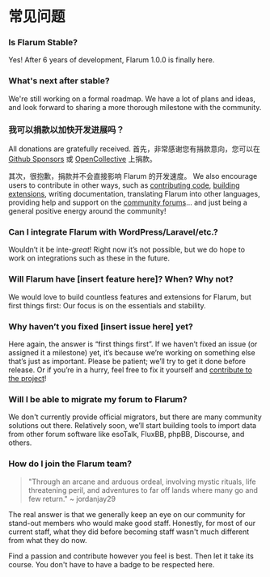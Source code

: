 # 常见问题

### Is Flarum Stable?

Yes! After 6 years of development, Flarum 1.0.0 is finally here.

### What's next after stable?

We're still working on a formal roadmap. We have a lot of plans and ideas, and look forward to sharing a more thorough milestone with the community.

### 我可以捐款以加快开发进展吗？

All donations are gratefully received. 首先，非常感谢您有捐款意向，您可以在 [Github Sponsors](https://github.com/sponsors/flarum) 或 [OpenCollective](https://opencollective.com/flarum) 上捐款。

其次，很抱歉，捐款并不会直接影响 Flarum 的开发速度。 We also encourage users to contribute in other ways, such as [contributing code](contributing.md), [building extensions](/extend/README.md), writing documentation, translating Flarum into other languages, providing help and support on the [community forums](https://discuss.flarum.org/)... and just being a general positive energy around the community!

### Can I integrate Flarum with WordPress/Laravel/etc.?

Wouldn’t it be inte-_great_! Right now it’s not possible, but we do hope to work on integrations such as these in the future.

### Will Flarum have [insert feature here]? When? Why not?

We would love to build countless features and extensions for Flarum, but first things first: Our focus is on the essentials and stability.

### Why haven’t you fixed [insert issue here] yet?

Here again, the answer is “first things first”. If we haven’t fixed an issue (or assigned it a milestone) yet, it’s because we’re working on something else that’s just as important. Please be patient; we’ll try to get it done before release. Or if you’re in a hurry, feel free to fix it yourself and [contribute to the project](contributing.md)!

### Will I be able to migrate my forum to Flarum?

We don't currently provide official migrators, but there are many community solutions out there. Relatively soon, we’ll start building tools to import data from other forum software like esoTalk, FluxBB, phpBB, Discourse, and others.

### How do I join the Flarum team?

> "Through an arcane and arduous ordeal, involving mystic rituals, life threatening peril, and adventures to far off lands where many go and few return." ~ jordanjay29

The real answer is that we generally keep an eye on our community for stand-out members who would make good staff. Honestly, for most of our current staff, what they did before becoming staff wasn't much different from what they do now.

Find a passion and contribute however you feel is best. Then let it take its course. You don't have to have a badge to be respected here.